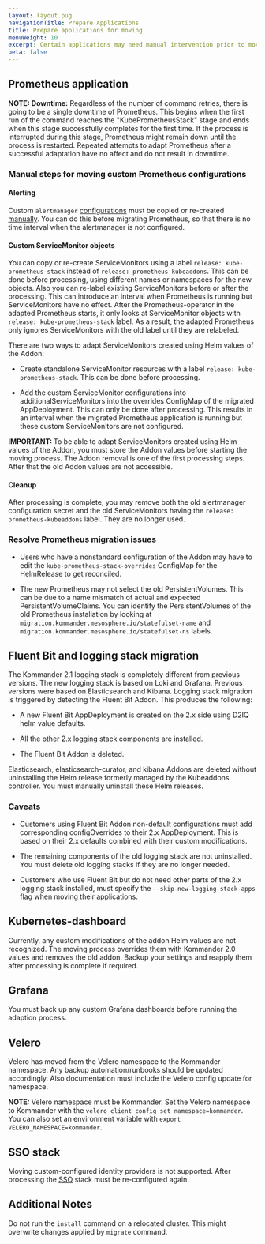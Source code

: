 ```yaml
---
layout: layout.pug
navigationTitle: Prepare Applications
title: Prepare applications for moving
menuWeight: 10
excerpt: Certain applications may need manual intervention prior to moving
beta: false
---
```


## Prometheus application

<p class="message--note"><strong>NOTE: </strong> <strong>Downtime:</strong> Regardless of the number of command retries, there is going to be a single downtime of Prometheus. This begins when the first run of the command reaches the "KubePrometheusStack" stage and ends when this stage successfully completes for the first time. If the process is interrupted during this stage, Prometheus might remain down until the process is restarted. Repeated attempts to adapt Prometheus after a successful adaptation have no affect and do not result in downtime.</p>

### Manual steps for moving custom Prometheus configurations

#### Alerting

Custom `alertmanager` [configurations](https://docs.d2iq.com/dkp/konvoy/1.8/monitoring/#notify-prometheus-alerts-in-slack) must be copied or re-created [manually](https://docs.d2iq.com/dkp/kommander/2.0/monitoring/#notify-prometheus-alerts-in-slack). You can do this before migrating Prometheus, so that there is no time interval when the alertmanager is not configured.

#### Custom ServiceMonitor objects

You can copy or re-create ServiceMonitors using a label `release: kube-prometheus-stack` instead of `release: prometheus-kubeaddons`. This can be done before processing, using different names or namespaces for the new objects. Also you can re-label existing ServiceMonitors before or after the processing. This can introduce an interval when Prometheus is running but ServiceMonitors have no effect. After the Prometheus-operator in the adapted Prometheus starts, it only looks at ServiceMonitor objects with `release: kube-prometheus-stack` label. As a result, the adapted Prometheus only ignores ServiceMonitors with the old label until they are relabeled.

There are two ways to adapt ServiceMonitors created using Helm values of the Addon:

-   Create standalone ServiceMonitor resources with a label `release: kube-prometheus-stack`. This can be done before processing.

-   Add the custom ServiceMonitor configurations into additionalServiceMonitors into the overrides ConfigMap of the migrated AppDeployment. This can only be done after processing. This results in an interval when the migrated Prometheus application is running but these custom ServiceMonitors are not configured.

<p class="message--important"><strong>IMPORTANT: </strong>To be able to adapt ServiceMonitors created using Helm values of the Addon, you must store the Addon values before starting the moving process. The Addon removal is one of the first processing steps. After that the old Addon values are not accessible.</p>

#### Cleanup

After processing is complete, you may remove both the old alertmanager configuration secret and the old ServiceMonitors having the `release: prometheus-kubeaddons` label. They are no longer used.

### Resolve Prometheus migration issues

-   Users who have a nonstandard configuration of the Addon may have to edit the `kube-prometheus-stack-overrides` ConfigMap for the HelmRelease to get reconciled.

-   The new Prometheus may not select the old PersistentVolumes. This can be due to a name mismatch of actual and expected PersistentVolumeClaims. You can identify the PersistentVolumes of the old Prometheus installation by looking at `migration.kommander.mesosphere.io/statefulset-name` and `migration.kommander.mesosphere.io/statefulset-ns` labels.

## Fluent Bit and logging stack migration

The Kommander 2.1 logging stack is completely different from previous versions. The new logging stack is based on Loki and Grafana. Previous versions were based on Elasticsearch and Kibana. Logging stack migration is triggered by detecting the Fluent Bit Addon. This produces the following:

-   A new Fluent Bit AppDeployment is created on the 2.x side using D2IQ helm value defaults.

-   All the other 2.x logging stack components are installed.

-   The Fluent Bit Addon is deleted.

Elasticsearch, elasticsearch-curator, and kibana Addons are deleted without uninstalling the Helm release formerly managed by the Kubeaddons controller. You must manually uninstall these Helm releases.

### Caveats

-   Customers using Fluent Bit Addon non-default configurations must add corresponding configOverrides to their 2.x AppDeployment. This is based on their 2.x defaults combined with their custom modifications.

-   The remaining components of the old logging stack are not uninstalled. You must delete old logging stacks if they are no longer needed.

-   Customers who use Fluent Bit but do not need other parts of the 2.x logging stack installed, must specify the `--skip-new-logging-stack-apps` flag when moving their applications.

## Kubernetes-dashboard

Currently, any custom modifications of the addon Helm values are not recognized. The moving process overrides them with Kommander 2.0 values and removes the old addon. Backup your settings and reapply them after processing is complete if required.

## Grafana

You must back up any custom Grafana dashboards before running the adaption process.

## Velero

Velero has moved from the Velero namespace to the Kommander namespace. Any backup automation/runbooks should be updated accordingly. Also documentation must include the Velero config update for namespace.

<p class="message--note"><strong>NOTE: </strong>Velero namespace must be Kommander. Set the Velero namespace to Kommander with the <code>velero client config set namespace=kommander</code>. You can also set an environment variable with <code>export VELERO_NAMESPACE=kommander</code>.</p>

## SSO stack

Moving custom-configured identity providers is not supported. After processing the [SSO](../../../../security/oidc) stack must be re-configured again.

## Additional Notes

Do not run the `install` command on a relocated cluster. This might overwrite changes applied by `migrate` command.
